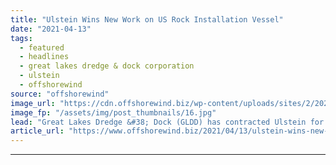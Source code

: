 ```yaml
---
title: "Ulstein Wins New Work on US Rock Installation Vessel"
date: "2021-04-13"
tags: 
  - featured
  - headlines
  - great lakes dredge & dock corporation
  - ulstein
  - offshorewind
source: "offshorewind"
image_url: "https://cdn.offshorewind.biz/wp-content/uploads/sites/2/2021/04/13144503/ULSTEIN-S211-GLDD-structural-engineering-picture.jpg"
image_fp: "/assets/img/post_thumbnails/16.jpg"
lead: "Great Lakes Dredge &#38; Dock (GLDD) has contracted Ulstein for the integration engineering for"
article_url: "https://www.offshorewind.biz/2021/04/13/ulstein-wins-new-work-on-us-rock-installation-vessel/"
---
```


---
